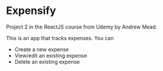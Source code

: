 # Expensify

Project 2 in the ReactJS course from Udemy by Andrew Mead. 

This is an app that tracks expenses. You can
- Create a new expense
- View/edit an existing expense
- Delete an existing expense